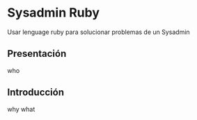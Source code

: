 
# Sysadmin Ruby

Usar lenguage ruby para solucionar problemas de un Sysadmin

## Presentación
who

## Introducción

why
what
